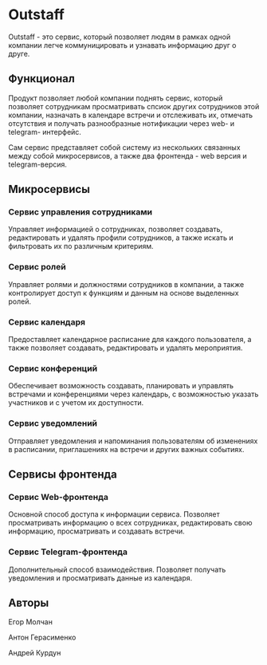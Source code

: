 # Outstaff

Outstaff - это сервис, который позволяет людям в рамках одной компании легче коммуницировать и узнавать информацию друг о друге.

## Функционал

Продукт позволяет любой компании поднять сервис, который позволяет сотрудникам просматривать спсиок других сотрудников этой компании, назначать в календаре встречи и отслеживать их, отмечать отсутствия и получать разнообразные нотификации через web- и telegram- интерфейс.

Сам сервис представляет собой систему из нескольких связанных между собой микросервисов, а также два фронтенда - web версия и telegram-версия.

## Микросервисы

### Сервис управления сотрудниками

Управляет информацией о сотрудниках, позволяет создавать, редактировать и удалять профили сотрудников, а также искать и фильтровать их по различным критериям.

### Сервис ролей

Управляет ролями и должностями сотрудников в компании, а также контролирует доступ к функциям и данным на основе выделенных ролей.

### Сервис календаря

Предоставляет календарное расписание для каждого пользователя, а также позволяет создавать, редактировать и удалять мероприятия.

### Сервис конференций

Обеспечивает возможность создавать, планировать и управлять встречами и конференциями через календарь, с возможностью указать участников и с учетом их доступности.

### Сервис уведомлений

Отправляет уведомления и напоминания пользователям об изменениях в расписании, приглашениях на встречи и других важных событиях.

## Сервисы фронтенда

### Сервис Web-фронтенда

Основной способ доступа к информации сервиса. Позволяет просматривать информацию о всех сотрудниках, редактировать свою информацию, просматривать и создавать встречи.

### Сервис Telegram-фронтенда

Дополнительный способ взаимодействия. Позволяет получать уведомления и просматривать данные из календаря.

## Авторы

Егор Молчан

Антон Герасименко

Андрей Курдун
